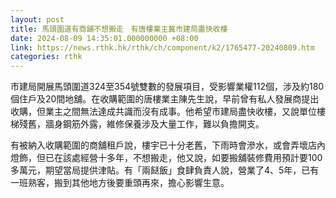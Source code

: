 ```yaml
---
layout: post
title: 馬頭圍道有商舖不想搬走　有唐樓業主冀市建局盡快收樓
date: 2024-08-09 14:35:01.000000000 +08:00
link: https://news.rthk.hk/rthk/ch/component/k2/1765477-20240809.htm
categories: rthk
---
```


市建局開展馬頭圍道324至354號雙數的發展項目，受影響業權112個，涉及約180個住戶及20間地舖。在收購範圍的唐樓業主陳先生說，早前曾有私人發展商提出收購，但業主之間無法達成共識而沒有成事。他希望市建局盡快收樓，又說單位樓梯殘舊，牆身鋼筋外露，維修保養涉及大量工作，難以負擔開支。

有被納入收購範圍的商舖租戶說，樓宇已十分老舊，下雨時會滲水，或會弄壞店內燈飾，但已在該處經營十多年，不想搬走，他又說，如要搬舖裝修費用預計要100多萬元，期望當局提供津貼。有「兩餸飯」食肆負責人說，營業了4、5年，已有一班熟客，搬到其他地方後要重頭再來，擔心影響生意。
